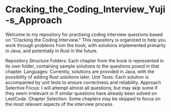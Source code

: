 # Cracking_the_Coding_Interview_Yuji-s_Approach

Welcome to my repository for practising coding interview questions based on "Cracking the Coding Interview." This repository is organized to help you work through problems from the book, with solutions implemented primarily in Java, and potentially in Rust in the future.

Repository Structure
Folders: Each chapter from the book is represented in its own folder, containing sample solutions to the questions posed in that chapter.
Languages: Currently, solutions are provided in Java, with the possibility of adding Rust solutions later.
Unit Tests: Each solution is accompanied by unit tests to ensure correctness and reliability.
Approach
Selective Focus: I will attempt almost all questions, but may skip some if they seem irrelevant or if similar questions have already been solved on LeetCode.
Chapter Selection: Some chapters may be skipped to focus on the most relevant aspects of the interview process.
